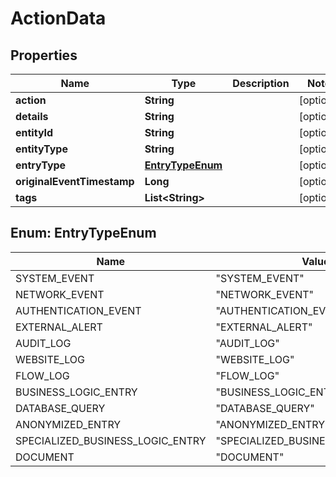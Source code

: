 
# ActionData

## Properties
Name | Type | Description | Notes
------------ | ------------- | ------------- | -------------
**action** | **String** |  |  [optional]
**details** | **String** |  |  [optional]
**entityId** | **String** |  |  [optional]
**entityType** | **String** |  |  [optional]
**entryType** | [**EntryTypeEnum**](#EntryTypeEnum) |  |  [optional]
**originalEventTimestamp** | **Long** |  |  [optional]
**tags** | **List&lt;String&gt;** |  |  [optional]


<a name="EntryTypeEnum"></a>
## Enum: EntryTypeEnum
Name | Value
---- | -----
SYSTEM_EVENT | &quot;SYSTEM_EVENT&quot;
NETWORK_EVENT | &quot;NETWORK_EVENT&quot;
AUTHENTICATION_EVENT | &quot;AUTHENTICATION_EVENT&quot;
EXTERNAL_ALERT | &quot;EXTERNAL_ALERT&quot;
AUDIT_LOG | &quot;AUDIT_LOG&quot;
WEBSITE_LOG | &quot;WEBSITE_LOG&quot;
FLOW_LOG | &quot;FLOW_LOG&quot;
BUSINESS_LOGIC_ENTRY | &quot;BUSINESS_LOGIC_ENTRY&quot;
DATABASE_QUERY | &quot;DATABASE_QUERY&quot;
ANONYMIZED_ENTRY | &quot;ANONYMIZED_ENTRY&quot;
SPECIALIZED_BUSINESS_LOGIC_ENTRY | &quot;SPECIALIZED_BUSINESS_LOGIC_ENTRY&quot;
DOCUMENT | &quot;DOCUMENT&quot;



